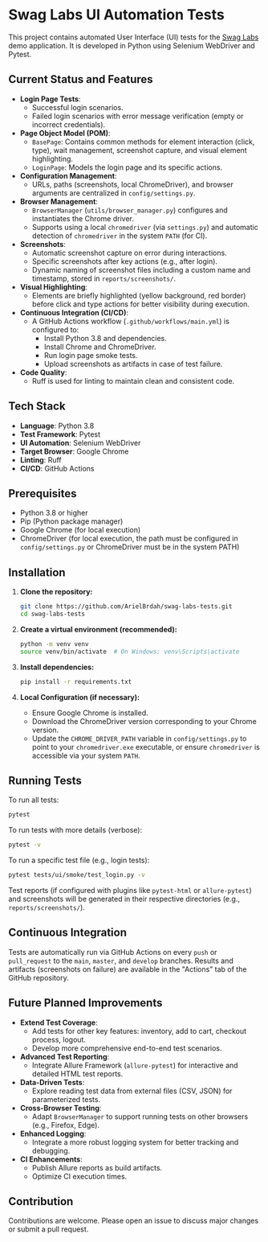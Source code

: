 # Swag Labs UI Automation Tests

This project contains automated User Interface (UI) tests for the [Swag Labs](https://www.saucedemo.com/) demo application. It is developed in Python using Selenium WebDriver and Pytest.

## Current Status and Features

*   **Login Page Tests**:
    *   Successful login scenarios.
    *   Failed login scenarios with error message verification (empty or incorrect credentials).
*   **Page Object Model (POM)**:
    *   `BasePage`: Contains common methods for element interaction (click, type), wait management, screenshot capture, and visual element highlighting.
    *   `LoginPage`: Models the login page and its specific actions.
*   **Configuration Management**:
    *   URLs, paths (screenshots, local ChromeDriver), and browser arguments are centralized in `config/settings.py`.
*   **Browser Management**:
    *   `BrowserManager` (`utils/browser_manager.py`) configures and instantiates the Chrome driver.
    *   Supports using a local `chromedriver` (via `settings.py`) and automatic detection of `chromedriver` in the system `PATH` (for CI).
*   **Screenshots**:
    *   Automatic screenshot capture on error during interactions.
    *   Specific screenshots after key actions (e.g., after login).
    *   Dynamic naming of screenshot files including a custom name and timestamp, stored in `reports/screenshots/`.
*   **Visual Highlighting**:
    *   Elements are briefly highlighted (yellow background, red border) before click and type actions for better visibility during execution.
*   **Continuous Integration (CI/CD)**:
    *   A GitHub Actions workflow (`.github/workflows/main.yml`) is configured to:
        *   Install Python 3.8 and dependencies.
        *   Install Chrome and ChromeDriver.
        *   Run login page smoke tests.
        *   Upload screenshots as artifacts in case of test failure.
*   **Code Quality**:
    *   Ruff is used for linting to maintain clean and consistent code.

## Tech Stack

*   **Language**: Python 3.8
*   **Test Framework**: Pytest
*   **UI Automation**: Selenium WebDriver
*   **Target Browser**: Google Chrome
*   **Linting**: Ruff
*   **CI/CD**: GitHub Actions

## Prerequisites

*   Python 3.8 or higher
*   Pip (Python package manager)
*   Google Chrome (for local execution)
*   ChromeDriver (for local execution, the path must be configured in `config/settings.py` or ChromeDriver must be in the system PATH)

## Installation

1.  **Clone the repository:**
    ```bash
    git clone https://github.com/ArielBrdah/swag-labs-tests.git
    cd swag-labs-tests
    ```

2.  **Create a virtual environment (recommended):**
    ```bash
    python -m venv venv
    source venv/bin/activate  # On Windows: venv\Scripts\activate
    ```

3.  **Install dependencies:**
    ```bash
    pip install -r requirements.txt
    ```

4.  **Local Configuration (if necessary):**
    *   Ensure Google Chrome is installed.
    *   Download the ChromeDriver version corresponding to your Chrome version.
    *   Update the `CHROME_DRIVER_PATH` variable in `config/settings.py` to point to your `chromedriver.exe` executable, or ensure `chromedriver` is accessible via your system `PATH`.

## Running Tests

To run all tests:
```bash
pytest
```

To run tests with more details (verbose):
```bash
pytest -v
```

To run a specific test file (e.g., login tests):
```bash
pytest tests/ui/smoke/test_login.py -v
```

Test reports (if configured with plugins like `pytest-html` or `allure-pytest`) and screenshots will be generated in their respective directories (e.g., `reports/screenshots/`).

## Continuous Integration

Tests are automatically run via GitHub Actions on every `push` or `pull_request` to the `main`, `master`, and `develop` branches. Results and artifacts (screenshots on failure) are available in the "Actions" tab of the GitHub repository.

## Future Planned Improvements

*   **Extend Test Coverage**:
    *   Add tests for other key features: inventory, add to cart, checkout process, logout.
    *   Develop more comprehensive end-to-end test scenarios.
*   **Advanced Test Reporting**:
    *   Integrate Allure Framework (`allure-pytest`) for interactive and detailed HTML test reports.
*   **Data-Driven Tests**:
    *   Explore reading test data from external files (CSV, JSON) for parameterized tests.
*   **Cross-Browser Testing**:
    *   Adapt `BrowserManager` to support running tests on other browsers (e.g., Firefox, Edge).
*   **Enhanced Logging**:
    *   Integrate a more robust logging system for better tracking and debugging.
*   **CI Enhancements**:
    *   Publish Allure reports as build artifacts.
    *   Optimize CI execution times.

## Contribution

Contributions are welcome. Please open an issue to discuss major changes or submit a pull request.

